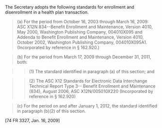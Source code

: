 The Secretary adopts the following standards for enrollment and disenrollment in a health plan transaction.

> (a) For the period from October 16, 2003 through March 16, 2009: ASC X12N 834--Benefit Enrollment and Maintenance, Version 4010, May 2000, Washington Publishing Company, 004010X095 and Addenda to Benefit Enrollment and Maintenance, Version 4010, October 2002, Washington Publishing Company, 004010X095A1. (Incorporated by reference in § 162.920.)

> (b) For the period from March 17, 2009 through December 31, 2011, both:

> > (1) The standard identified in paragraph (a) of this section; and

> > (2) The ASC X12 Standards for Electronic Data Interchange Technical Report Type 3-- Benefit Enrollment and Maintenance (834), August 2006, ASC X12N/005010X220 (Incorporated by reference in § 162.920)

> &#40;c) For the period on and after January 1, 2012, the standard identified in paragraph (b)(2) of this section.

[74 FR 3327, Jan. 16, 2009]
